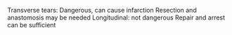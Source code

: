 Transverse tears: Dangerous, can cause infarction
	Resection and anastomosis may be needed
Longitudinal: not dangerous
	Repair and arrest can be sufficient





